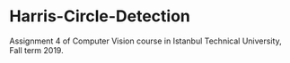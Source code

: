 # Harris-Circle-Detection
Assignment 4 of Computer Vision course in Istanbul Technical University, Fall term 2019. 
